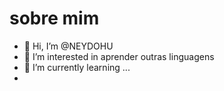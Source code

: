 # sobre mim
- 👋 Hi, I’m @NEYDOHU
- 👀 I’m interested in  aprender outras linguagens
- 🌱 I’m currently learning ...
-
